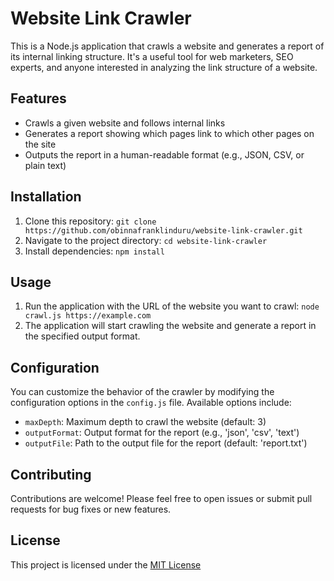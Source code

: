 # Website Link Crawler

This is a Node.js application that crawls a website and generates a report of its internal linking structure. It's a useful tool for web marketers, SEO experts, and anyone interested in analyzing the link structure of a website.

## Features

- Crawls a given website and follows internal links
- Generates a report showing which pages link to which other pages on the site
- Outputs the report in a human-readable format (e.g., JSON, CSV, or plain text)

## Installation

1. Clone this repository: `git clone https://github.com/obinnafranklinduru/website-link-crawler.git`
2. Navigate to the project directory: `cd website-link-crawler`
3. Install dependencies: `npm install`

## Usage

1. Run the application with the URL of the website you want to crawl: `node crawl.js https://example.com`
2. The application will start crawling the website and generate a report in the specified output format.

## Configuration

You can customize the behavior of the crawler by modifying the configuration options in the `config.js` file. Available options include:

- `maxDepth`: Maximum depth to crawl the website (default: 3)
- `outputFormat`: Output format for the report (e.g., 'json', 'csv', 'text')
- `outputFile`: Path to the output file for the report (default: 'report.txt')

## Contributing

Contributions are welcome! Please feel free to open issues or submit pull requests for bug fixes or new features.

## License

This project is licensed under the [MIT License](LICENSE)
